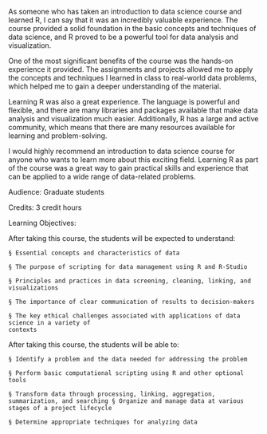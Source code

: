 As someone who has taken an introduction to data science course and learned R, I can say that it was an incredibly valuable experience. The course provided a solid foundation in the basic concepts and techniques of data science, and R proved to be a powerful tool for data analysis and visualization.

One of the most significant benefits of the course was the hands-on experience it provided. The assignments and projects allowed me to apply the concepts and techniques I learned in class to real-world data problems, which helped me to gain a deeper understanding of the material.

Learning R was also a great experience. The language is powerful and flexible, and there are many libraries and packages available that make data analysis and visualization much easier. Additionally, R has a large and active community, which means that there are many resources available for learning and problem-solving.

I would highly recommend an introduction to data science course for anyone who wants to learn more about this exciting field. Learning R as part of the course was a great way to gain practical skills and experience that can be applied to a wide range of data-related problems.

Audience:
Graduate students

Credits:
3 credit hours

Learning Objectives:

After taking this course, the students will be expected to understand:

    § Essential concepts and characteristics of data

    § The purpose of scripting for data management using R and R-Studio

    § Principles and practices in data screening, cleaning, linking, and visualizations

    § The importance of clear communication of results to decision-makers

    § The key ethical challenges associated with applications of data science in a variety of
    contexts

After taking this course, the students will be able to:

    § Identify a problem and the data needed for addressing the problem

    § Perform basic computational scripting using R and other optional tools

    § Transform data through processing, linking, aggregation, summarization, and searching § Organize and manage data at various stages of a project lifecycle

    § Determine appropriate techniques for analyzing data
